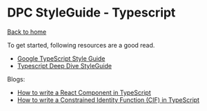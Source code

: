 # DPC StyleGuide - Typescript

[Back to home](README.md)

To get started, following resources are a good read.

- [Google TypeScript Style Guide](https://google.github.io/styleguide/tsguide.html)
- [Typescript Deep Dive StyleGuide](https://basarat.gitbook.io/typescript/styleguide)

Blogs:

- [How to write a React Component in TypeScript](https://kentcdodds.com/blog/how-to-write-a-react-component-in-typescript)
- [How to write a Constrained Identity Function (CIF) in TypeScript](https://kentcdodds.com/blog/how-to-write-a-constrained-identity-function-in-typescript)
